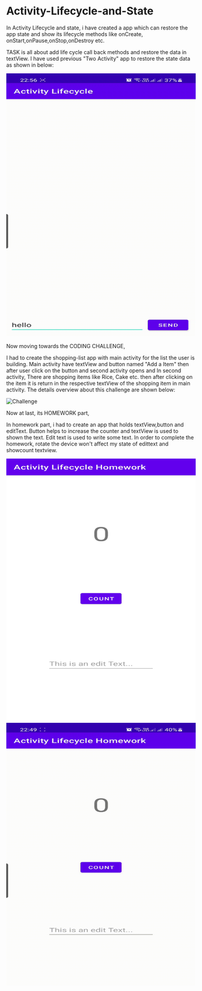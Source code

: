 # Activity-Lifecycle-and-State
In Activity Lifecycle and state, i have created a app which can restore the app state and show its lifecycle methods like onCreate, onStart,onPause,onStop,onDestroy etc.

TASK is all about add life cycle call back methods and restore the data in textView.
I have used previous "Two Activity" app to restore the state data as shown in below:

<img src="https://github.com/aprashant21/Activity-Lifecycle-and-State/blob/master/images/task.gif" alt="task" height="700px" width="600px">

Now moving towards the CODING CHALLENGE,

I had to create the shopping-list app with main activity for the list the user is building. 
Main activity have textView and button named "Add a Item" then after user click on the button and second activity opens and
In second activity, There are shopping items like Rice, Cake etc.
then after clicking on the item it is return in the respective textView of the shopping item in main activity. 
The details overview about this challenge are shown below:

<img src="https://github.com/aprashant21/Activity-Lifecycle-and-State/blob/master/images/challenge.gif" height="700px" width="600px" alt="Challenge">



Now at last, its HOMEWORK part,

In homework part, i had to create an app that holds textView,button and editText.
Button helps to increase the counter and textView is used to shown the text.
Edit text is used to write some text.
In order to complete the homework, rotate the device won't affect my state of edittext and showcount textview.

<img src="https://github.com/aprashant21/Activity-Lifecycle-and-State/blob/master/images/homework.jpg" height="700px" width="600px" alt="HOmework">

<img src="https://github.com/aprashant21/Activity-Lifecycle-and-State/blob/master/images/homeworkvi.gif" height="700px" width="600px" alt="HOmework gif">


